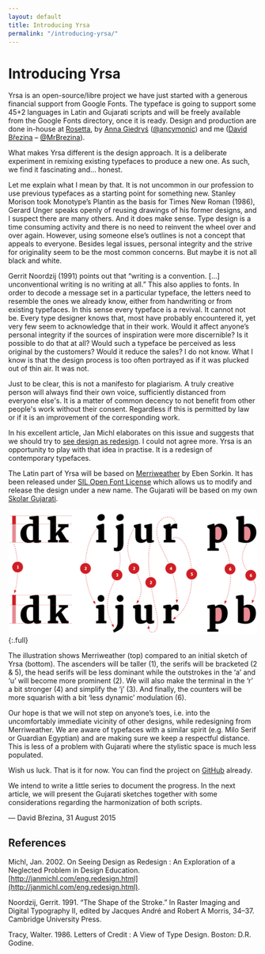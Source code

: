 ```yaml
---
layout: default
title: Introducing Yrsa
permalink: "/introducing-yrsa/"
---
```


# Introducing Yrsa

Yrsa is an open-source/libre project we have just started with a generous financial support from Google Fonts. The typeface is going to support some 45+2 languages in Latin and Gujarati scripts and will be freely available from the Google Fonts directory, once it is ready. Design and production are done in-house at [Rosetta](http://rosettatype.com), by [Anna Giedryś](http://ancymonic.com) ([@ancymonic](http://github.com/ancymonic)) and me ([David Březina](http://davi.cz) – [@MrBrezina](http://github.com/MrBrezina)).

What makes Yrsa different is the design approach. It is a deliberate experiment in remixing existing typefaces to produce a new one. As such, we find it fascinating and… honest.

Let me explain what I mean by that. It is not uncommon in our profession to use previous typefaces as a starting point for something new. Stanley Morison took Monotype’s Plantin as the basis for Times New Roman (1986), Gerard Unger speaks openly of reusing drawings of his former designs, and I suspect there are many others. And it does make sense. Type design is a time consuming activity and there is no need to reinvent the wheel over and over again. However, using someone else’s outlines is not a concept that appeals to everyone. Besides legal issues, personal integrity and the strive for originality seem to be the most common concerns. But maybe it is not all black and white.

Gerrit Noordzij (1991) points out that “writing is a convention. […] unconventional writing is no writing at all.” This also applies to fonts. In order to decode a message set in a particular typeface, the letters need to resemble the ones we already know, either from handwriting or from existing typefaces. In this sense every typeface is a revival. It cannot not be. Every type designer knows that, most have probably encountered it, yet very few seem to acknowledge that in their work. Would it affect anyone’s personal integrity if the sources of inspiration were more discernible? Is it possible to do that at all? Would such a typeface be perceived as less original by the customers? Would it reduce the sales? I do not know. What I know is that the design process is too often portrayed as if it was plucked out of thin air. It was not.

Just to be clear, this is not a manifesto for plagiarism. A truly creative person will always find their own voice, sufficiently distanced from everyone else's. It is a matter of common decency to not benefit from other people's work without their consent. Regardless if this is permitted by law or if it is an improvement of the corresponding work.

In his excellent article, Jan Michl elaborates on this issue and suggests that we should try to [see design as redesign](http://janmichl.com/eng.redesign.html). I could not agree more. Yrsa is an opportunity to play with that idea in practise. It is a redesign of contemporary typefaces.

The Latin part of Yrsa will be based on [Merriweather](http://sorkintype.com/fonts.html#mw) by Eben Sorkin. It has been released under [SIL Open Font License](http://scripts.sil.org/cms/scripts/page.php?site_id=nrsi&id=OFL) which allows us to modify and release the design under a new name. The Gujarati will be based on my own [Skolar Gujarati](https://www.rosettatype.com/Skolar#gujarati).

![Comparison of Merriweather (top) and Yrsa (bottom)](../assets/Merriweather-Yrsa-comparison.svg){:.full}

The illustration shows Merriweather (top) compared to an initial sketch of Yrsa (bottom). The ascenders will be taller (1), the serifs will be bracketed (2 & 5), the head serifs will be less dominant while the outstrokes in the ‘a’ and ‘u’ will become more prominent (2). We will also make the terminal in the ‘r’ a bit stronger (4) and simplify the ‘j’ (3). And finally, the counters will be more squarish with a bit ‘less dynamic’ modulation (6).

Our hope is that we will not step on anyone’s toes, i.e. into the uncomfortably immediate vicinity of other designs, while redesigning from Merriweather. We are aware of typefaces with a similar spirit (e.g. Milo Serif or Guardian Egyptian) and are making sure we keep a respectful distance. This is less of a problem with Gujarati where the stylistic space is much less populated.

Wish us luck. That is it for now. You can find the project on [GitHub](https://github.com/rosettatype/Yrsa) already.

We intend to write a little series to document the progress. In the next article, we will present the Gujarati sketches together with some considerations regarding the harmonization of both scripts.

— David Březina, 31 August 2015

## References

Michl, Jan. 2002. On Seeing Design as Redesign : An Exploration of a Neglected Problem in Design Education. [http://janmichl.com/eng.redesign.html](http://janmichl.com/eng.redesign.html).

Noordzij, Gerrit. 1991. “The Shape of the Stroke.” In Raster Imaging and Digital Typography II, edited by Jacques André and Robert A Morris, 34–37. Cambridge University Press.

Tracy, Walter. 1986. Letters of Credit : A View of Type Design. Boston: D.R. Godine.

